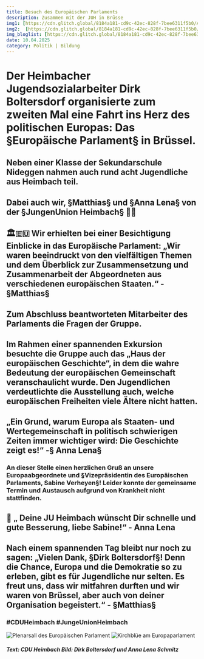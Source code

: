 ```yaml
---
title: Besuch des Europäischen Parlaments
description: Zusammen mit der JUH in Brüsse
img1: [https://cdn.glitch.global/8184a181-cd9c-42ec-828f-7bee6311f5b0/AL_MK_EUP?v=1744360546336]#img-left
img2:  [https://cdn.glitch.global/8184a181-cd9c-42ec-828f-7bee6311f5b0/Plenarsaal-Europaparlament?v=1744360374728]#img-left
img_bloglist: [https://cdn.glitch.global/8184a181-cd9c-42ec-828f-7bee6311f5b0/20250616_115044_0000.png?v=1750067453765]
date: 10.04.2025
category: Politik | Bildung 
---
```


# Der Heimbacher Jugendsozialarbeiter Dirk Boltersdorf organisierte zum zweiten Mal eine Fahrt ins Herz des politischen Europas: Das §Europäische Parlament§ in Brüssel.
## Neben einer Klasse der Sekundarschule Nideggen nahmen auch rund acht Jugendliche aus Heimbach teil.
## Dabei auch wir, §Matthias§ und §Anna Lena§ von der §JungenUnion Heimbach§ 👋🏼
## 🏛️🇪🇺 Wir erhielten bei einer Besichtigung Einblicke in das Europäische Parlament: „Wir waren beeindruckt von den vielfältigen Themen und dem Überblick zur Zusammensetzung und Zusammenarbeit der Abgeordneten aus verschiedenen europäischen Staaten.“ - §Matthias§
## Zum Abschluss beantworteten Mitarbeiter des Parlaments die Fragen der Gruppe.
## Im Rahmen einer spannenden Exkursion besuchte die Gruppe auch das „Haus der europäischen Geschichte“, in dem die wahre Bedeutung der europäischen Gemeinschaft veranschaulicht wurde. Den Jugendlichen verdeutlichte die Ausstellung auch, welche europäischen Freiheiten viele Ältere nicht hatten.
## „Ein Grund, warum Europa als Staaten- und Wertegemeinschaft in politisch schwierigen Zeiten immer wichtiger wird: Die Geschichte zeigt es!“ -§ Anna Lena§
### An dieser Stelle einen herzlichen Gruß an unsere Europaabgeordnete und §Vizepräsidentin des Europäischen Parlaments, Sabine Verheyen§! Leider konnte der gemeinsame Termin und Austausch aufgrund von Krankheit nicht stattfinden.
## 💐 „ Deine JU Heimbach wünscht Dir schnelle und gute Besserung, liebe Sabine!“ - Anna Lena
## Nach einem spannenden Tag bleibt nur noch zu sagen: „Vielen Dank, §Dirk Boltersdorf§! Denn die Chance, Europa und die Demokratie so zu erleben, gibt es für Jugendliche nur selten. Es freut uns, dass wir mitfahren durften und wir waren von Brüssel, aber auch von deiner Organisation begeistert.“ - §Matthias§
### #CDUHeimbach #JungeUnionHeimbach
![Plenarsall des Europäischen Parlament](https://cdn.glitch.global/8184a181-cd9c-42ec-828f-7bee6311f5b0/Plenarsaal-Europaparlament?v=1744360374728)
![Kirchblüe am Europaparlament](https://cdn.glitch.global/8184a181-cd9c-42ec-828f-7bee6311f5b0/WhatsApp%20Bild%202025-04-10%20um%2017.45.01_e6334cf6.jpg?v=1750688794926)

##### Text: CDU Heimbach Bild: Dirk Boltersdorf und Anna Lena Schmitz
